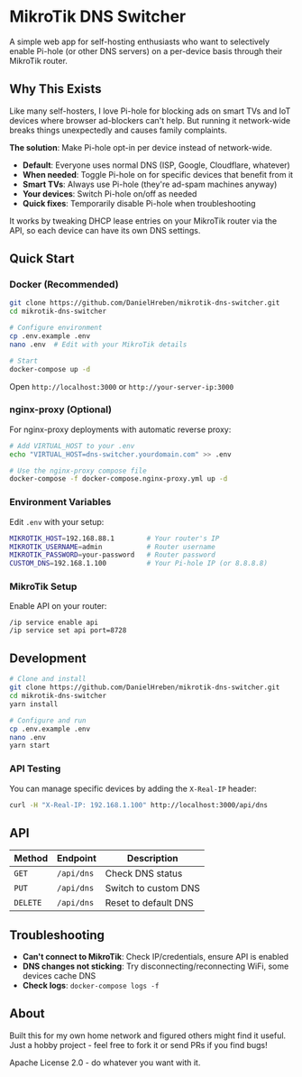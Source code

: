 # MikroTik DNS Switcher

A simple web app for self-hosting enthusiasts who want to selectively enable Pi-hole (or other DNS servers) on a per-device basis through their MikroTik router.

## Why This Exists

Like many self-hosters, I love Pi-hole for blocking ads on smart TVs and IoT devices where browser ad-blockers can't help. But running it network-wide breaks things unexpectedly and causes family complaints.

**The solution**: Make Pi-hole opt-in per device instead of network-wide.

- **Default**: Everyone uses normal DNS (ISP, Google, Cloudflare, whatever)
- **When needed**: Toggle Pi-hole on for specific devices that benefit from it
- **Smart TVs**: Always use Pi-hole (they're ad-spam machines anyway)
- **Your devices**: Switch Pi-hole on/off as needed
- **Quick fixes**: Temporarily disable Pi-hole when troubleshooting

It works by tweaking DHCP lease entries on your MikroTik router via the API, so each device can have its own DNS settings.

## Quick Start

### Docker (Recommended)

```bash
git clone https://github.com/DanielHreben/mikrotik-dns-switcher.git
cd mikrotik-dns-switcher

# Configure environment
cp .env.example .env
nano .env  # Edit with your MikroTik details

# Start
docker-compose up -d
```

Open `http://localhost:3000` or `http://your-server-ip:3000`

### nginx-proxy (Optional)

For nginx-proxy deployments with automatic reverse proxy:

```bash
# Add VIRTUAL_HOST to your .env
echo "VIRTUAL_HOST=dns-switcher.yourdomain.com" >> .env

# Use the nginx-proxy compose file
docker-compose -f docker-compose.nginx-proxy.yml up -d
```

### Environment Variables

Edit `.env` with your setup:

```bash
MIKROTIK_HOST=192.168.88.1        # Your router's IP
MIKROTIK_USERNAME=admin           # Router username  
MIKROTIK_PASSWORD=your-password   # Router password
CUSTOM_DNS=192.168.1.100          # Your Pi-hole IP (or 8.8.8.8)
```

### MikroTik Setup

Enable API on your router:

```
/ip service enable api
/ip service set api port=8728
```

## Development

```bash
# Clone and install
git clone https://github.com/DanielHreben/mikrotik-dns-switcher.git
cd mikrotik-dns-switcher
yarn install

# Configure and run
cp .env.example .env
nano .env
yarn start
```

### API Testing

You can manage specific devices by adding the `X-Real-IP` header:

```bash
curl -H "X-Real-IP: 192.168.1.100" http://localhost:3000/api/dns
```

## API

| Method | Endpoint | Description |
|--------|----------|-------------|
| `GET` | `/api/dns` | Check DNS status |
| `PUT` | `/api/dns` | Switch to custom DNS |
| `DELETE` | `/api/dns` | Reset to default DNS |

## Troubleshooting

- **Can't connect to MikroTik**: Check IP/credentials, ensure API is enabled
- **DNS changes not sticking**: Try disconnecting/reconnecting WiFi, some devices cache DNS
- **Check logs**: `docker-compose logs -f`

## About

Built this for my own home network and figured others might find it useful. Just a hobby project - feel free to fork it or send PRs if you find bugs!

Apache License 2.0 - do whatever you want with it.
